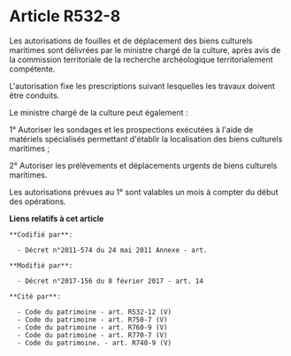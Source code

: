 # Article R532-8

Les autorisations de fouilles et de déplacement des biens culturels maritimes sont délivrées par le ministre chargé de la
culture, après avis de la     commission territoriale de la recherche archéologique territorialement compétente. 

L'autorisation fixe les prescriptions suivant lesquelles les travaux doivent être conduits. 

Le ministre chargé de la culture peut également : 

1° Autoriser les sondages et les prospections exécutées à l'aide de matériels spécialisés permettant d'établir la
localisation des biens culturels maritimes ; 

2° Autoriser les prélèvements et déplacements urgents de biens culturels maritimes. 

Les autorisations prévues au 1° sont valables un mois à compter du début des opérations.

**Liens relatifs à cet article**

	**Codifié par**:

	  - Décret n°2011-574 du 24 mai 2011 Annexe - art.

	**Modifié par**:

	  - Décret n°2017-156 du 8 février 2017 - art. 14

	**Cité par**:

	  - Code du patrimoine - art. R532-12 (V)
	  - Code du patrimoine - art. R750-7 (V)
	  - Code du patrimoine - art. R760-9 (V)
	  - Code du patrimoine - art. R770-7 (V)
	  - Code du patrimoine. - art. R740-9 (V)
